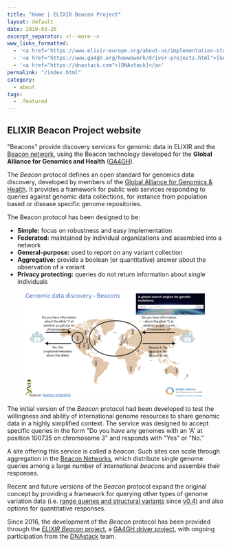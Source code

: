 ```yaml
---
title: "Home | ELIXIR Beacon Project"
layout: default
date: 2019-03-26
excerpt_separator: <!--more-->
www_links_formatted:
  - '<a href="https://www.elixir-europe.org/about-us/implementation-studies/beacons">[ELIXIR website]</a>'
  - '<a href="https://www.ga4gh.org/howwework/driver-projects.html">[GA4GH Driver Projects]</a>'
  - '<a href="https://dnastack.com">[DNAstack]</a>'
permalink: "/index.html"
category:
  - about
tags:
  - .featured
---
```


## ELIXIR Beacon Project website

"Beacons" provide discovery services for genomic data in ELIXIR and the  [Beacon network](http://beacon-network.org), using the Beacon technology developed for the __Global Alliance for Genomics and Health__ ([GA4GH](https://www.ga4gh.org/)).

The _Beacon_ protocol defines an open standard for genomics data discovery, developed by members of the [Global Alliance for Genomics &amp; Health](http://genomicsandhealth.org). It provides a framework for public web services responding to queries against genomic data collections, for instance from population based or disease specific genome repositories.

<!--more-->

The Beacon protocol has been designed to be:

* **Simple:** focus on robustness and easy implementation
* **Federated:** maintained by individual organizations and assembled into a network
* **General-purpose:** used to report on any variant collection
* **Aggregative:** provide a boolean (or quantitative) answer about the observation of a variant
* **Privacy protecting:** queries do not return information about single individuals

<figure>
<img src="/assets/img/beacon-discovery.png" alt="Beacon network"/>
</figure>

The initial version of the _Beacon_ protocol had been developed to test the willingness and ability of international genome resources to share genomic data in a highly simplified context. The service was designed to accept specific queries in the form "Do you have any genomes with an 'A' at position 100735 on chromosome 3" and responds with "Yes" or "No."

A site offering this service is called a _beacon_. Such sites can scale through aggregation in the [Beacon Networks](/categories/network.html), which distribute single genome queries among a large number of international _beacons_ and assemble their responses.

Recent and future versions of the _Beacon_ protocol expand the original concept by providing a framework for querying other types of genome variation data (i.e. [range queries and structural variants](/howto/range-queries.html) since [v0.4](/specification/release-v0.4.html)) and also options for quantitative responses.

Since 2016, the development of the _Beacon_ protocol has been provided through the [_ELIXIR Beacon_ project](https://www.elixir-europe.org/about-us/implementation-studies/beacons), a [GA4GH driver project](https://www.ga4gh.org/howwework/driver-projects.html), with ongoing participation from the  [DNAstack](https://dnastack.com) team.

